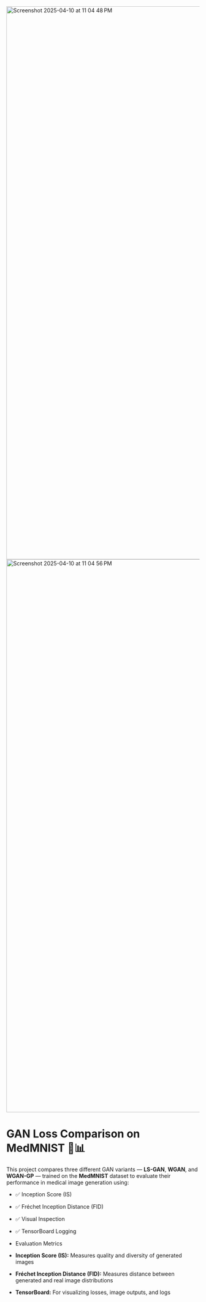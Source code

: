 <img width="1440" alt="Screenshot 2025-04-10 at 11 04 48 PM" src="https://github.com/user-attachments/assets/e51f2054-2549-4044-8434-75ac945f07c2" />

<img width="1440" alt="Screenshot 2025-04-10 at 11 04 56 PM" src="https://github.com/user-attachments/assets/6408204b-e5c5-4a8b-b9e2-1ea0d4a947c2" />

# GAN Loss Comparison on MedMNIST 🧠📊

This project compares three different GAN variants — **LS-GAN**, **WGAN**, and **WGAN-GP** — trained on the **MedMNIST** dataset to evaluate their performance in medical image generation using:

- ✅ Inception Score (IS)
- ✅ Fréchet Inception Distance (FID)
- ✅ Visual Inspection
- ✅ TensorBoard Logging

- Evaluation Metrics

- **Inception Score (IS):** Measures quality and diversity of generated images
- **Fréchet Inception Distance (FID):** Measures distance between generated and real image distributions
- **TensorBoard:** For visualizing losses, image outputs, and logs


